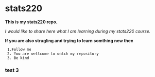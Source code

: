 # stats220

**This is my stats220 repo.**

*I would like to share here what I am learning during my stats220 course.*

**If you are also strugling and trying to learn somthing new then**
   
     1.Follow me
     2. You are wellcome to watch my repository
     3. Be kind

### test 3
